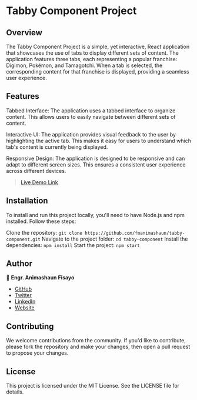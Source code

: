 # Tabby Component Project
## Overview
The Tabby Component Project is a simple, yet interactive, React application that showcases the use of tabs to display different sets of content. The application features three tabs, each representing a popular franchise: Digimon, Pokémon, and Tamagotchi. When a tab is selected, the corresponding content for that franchise is displayed, providing a seamless user experience.

## Features
Tabbed Interface: The application uses a tabbed interface to organize content. This allows users to easily navigate between different sets of content.

Interactive UI: The application provides visual feedback to the user by highlighting the active tab. This makes it easy for users to understand which tab's content is currently being displayed.

Responsive Design: The application is designed to be responsive and can adapt to different screen sizes. This ensures a consistent user experience across different devices.

> [Live Demo Link](https://fmanimashaun.github.io/tabby-component/)

## Installation
To install and run this project locally, you'll need to have Node.js and npm installed. Follow these steps:

Clone the repository: `git clone https://github.com/fmanimashaun/tabby-component.git`
Navigate to the project folder: `cd tabby-component`
Install the dependencies: `npm install`
Start the project: `npm start`

## Author

👤 **Engr. Animashaun Fisayo**

- [GitHub](https://github.com/fmanimashaun)
- [Twitter](https://twitter.com/fmanimashaun)
- [LinkedIn](https://www.linkedin.com/in/fmanimashaun/)
- [Website](https://fmanimashaun.com)
## Contributing
We welcome contributions from the community. If you'd like to contribute, please fork the repository and make your changes, then open a pull request to propose your changes.

## License
This project is licensed under the MIT License. See the LICENSE file for details.